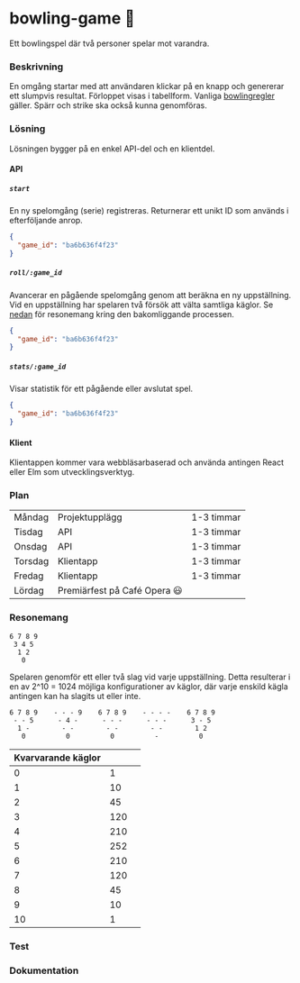 # bowling-game :bowling:

Ett bowlingspel där två personer spelar mot varandra. 

### Beskrivning

En omgång startar med att användaren klickar på en knapp och genererar ett slumpvis resultat. Förloppet visas i tabellform. Vanliga [bowlingregler](http://www.alltombowling.nu/skola_rakna.php) gäller. Spärr och strike ska också kunna genomföras.

### Lösning

Lösningen bygger på en enkel API-del och en klientdel. 

#### API

##### `start`

En ny spelomgång (serie) registreras. Returnerar ett unikt ID som används i efterföljande anrop.

```json
{
  "game_id": "ba6b636f4f23"
}
```

##### `roll/:game_id`

Avancerar en pågående spelomgång genom att beräkna en ny uppställning. Vid en uppställning har spelaren två försök att välta samtliga käglor. Se [nedan](#resonemang) för resonemang kring den bakomliggande processen.

```json
{
  "game_id": "ba6b636f4f23"
}
```

##### `stats/:game_id`

Visar statistik för ett pågående eller avslutat spel.

```json
{
  "game_id": "ba6b636f4f23"
}
```

#### Klient

Klientappen kommer vara webbläsarbaserad och använda antingen React eller Elm som utvecklingsverktyg.

### Plan

|               |                        |            |
|---------------|------------------------|------------|
| M&aring;ndag  | Projektupplägg         | 1-3 timmar |
| Tisdag        | API                    | 1-3 timmar |
| Onsdag        | API                    | 1-3 timmar |
| Torsdag       | Klientapp              | 1-3 timmar |
| Fredag        | Klientapp              | 1-3 timmar | 
| L&ouml;rdag   | Premiärfest på Café Opera :smiley: | 

### Resonemang

```
6 7 8 9
 3 4 5
  1 2 
   0
```

Spelaren genomför ett eller två slag vid varje uppställning. Detta resulterar i en av 2^10 = 1024 möjliga konfigurationer av käglor, där varje enskild kägla antingen kan ha slagits ut eller inte. 

```
6 7 8 9    - - - 9    6 7 8 9    - - - -    6 7 8 9
 - - 5      - 4 -      - - -      - - -      3 - 5
  1 -        - -        - -        - -        1 2
   0          0          0          -          0
```

| Kvarvarande käglor   |                        |            |
|----------------------|------------------------|------------|
| 0                    | 1                      |            |
| 1                    | 10                     |            |
| 2                    | 45                     |            |
| 3                    | 120                    |            |
| 4                    | 210                    |            |
| 5                    | 252                    |            | 
| 6                    | 210                    |            |
| 7                    | 120                    |            |
| 8                    | 45                     |            |
| 9                    | 10                     |            |
| 10                   | 1                      |            |

### Test

### Dokumentation
